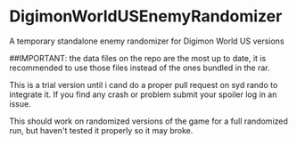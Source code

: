 # DigimonWorldUSEnemyRandomizer
A temporary standalone enemy randomizer for Digimon World US versions

##IMPORTANT: the data files on the repo are the most up to date, it is recommended to use those files instead of the ones bundled in the rar.

This is a trial version until i cand do a proper pull request on syd rando to integrate it.
If you find any crash or problem submit your spoiler log in an issue.

This should work on randomized versions of the game for a full randomized run, but haven't tested it properly so it may broke.
